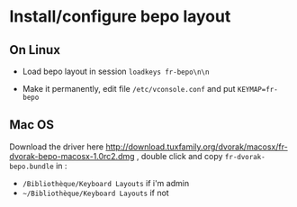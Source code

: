 Install/configure bepo layout
=============================

On Linux
--------
* Load bepo layout in session
    `loadkeys fr-bepo\n\n`

* Make it permanently, edit file `/etc/vconsole.conf` and put
    `KEYMAP=fr-bepo`

Mac OS
------
Download the driver here http://download.tuxfamily.org/dvorak/macosx/fr-dvorak-bepo-macosx-1.0rc2.dmg ,
double click and copy `fr-dvorak-bepo.bundle` in :
* `/Bibliothèque/Keyboard Layouts` if i'm admin
* `~/Bibliothèque/Keyboard Layouts` if not
